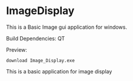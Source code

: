 # ImageDisplay
This is a Basic Image gui application for windows.

Build Dependencies:
QT

Preview:
```
download Image_Display.exe
```
This is a basic application for image display
